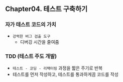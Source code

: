 ## Chapter04. 테스트 구축하기

### 자가 테스트 코드의 가치

- `강력한 버그 검출 도구`
  - 디버깅 시간을 줄여줌

### TDD (테스트 주도 개발)

- `테스트 - 코딩 - 리팩터링` 과정을 짧은 주기로 반복
- 테스트를 먼저 작성하고, 테스트를 통과하게끔 코드를 작성
